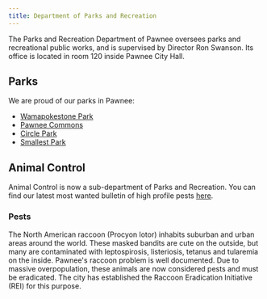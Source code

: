 ```yaml
---
title: Department of Parks and Recreation
---
```


The Parks and Recreation Department of Pawnee oversees parks and recreational public works, and is supervised by Director Ron Swanson. Its office is located in room 120 inside Pawnee City Hall.

## Parks

We are proud of our parks in Pawnee:

- [Wamapokestone Park](/docs/parks/wamapokestone-park)
- [Pawnee Commons](/docs/parks/sullivan-street-pit)
- [Circle Park](/docs/parks/circle-park)
- [Smallest Park](/docs/parks/smallest-park)

## Animal Control

Animal Control is now a sub-department of Parks and Recreation. You can find our latest most wanted bulletin of high profile pests [here](https://static.wikia.nocookie.net/parksandrecreation/images/b/ba/PawneeMostWantedPests.jpg/revision/latest?cb=20111016180532).

### Pests

The North American raccoon (Procyon lotor) inhabits suburban and urban areas around the world. These masked bandits are cute on the outside, but many are contaminated with leptospirosis, listeriosis, tetanus and tularemia on the inside. Pawnee's raccoon problem is well documented. Due to massive overpopulation, these animals are now considered pests and must be eradicated. The city has established the Raccoon Eradication Initiative (REI) for this purpose.
